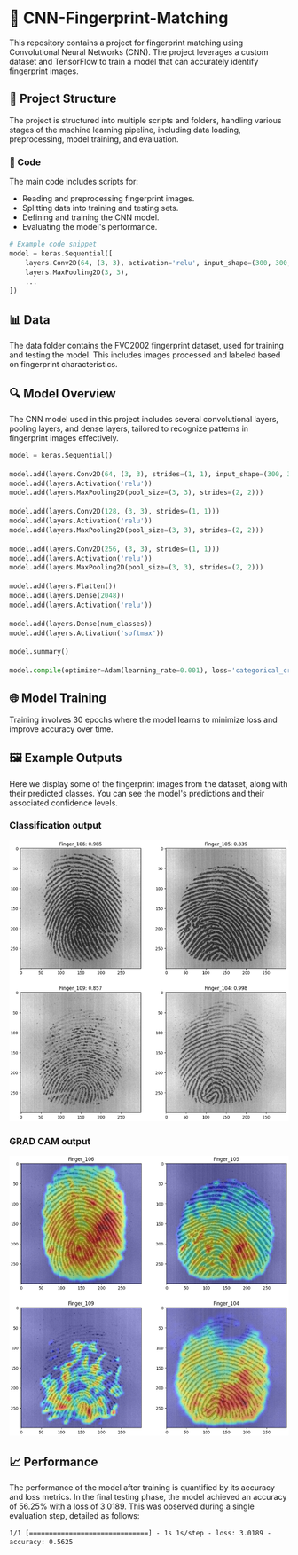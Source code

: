 # 📘 CNN-Fingerprint-Matching

This repository contains a project for fingerprint matching using Convolutional Neural Networks (CNN). The project leverages a custom dataset and TensorFlow to train a model that can accurately identify fingerprint images.

## 🚀 Project Structure

The project is structured into multiple scripts and folders, handling various stages of the machine learning pipeline, including data loading, preprocessing, model training, and evaluation.

### 📂 Code

The main code includes scripts for:
- Reading and preprocessing fingerprint images.
- Splitting data into training and testing sets.
- Defining and training the CNN model.
- Evaluating the model's performance.

```python
# Example code snippet
model = keras.Sequential([
    layers.Conv2D(64, (3, 3), activation='relu', input_shape=(300, 300, 1)),
    layers.MaxPooling2D(3, 3),
    ...
])
```

## 📊 Data

The data folder contains the FVC2002 fingerprint dataset, used for training and testing the model. This includes images processed and labeled based on fingerprint characteristics.

## 🔍 Model Overview

The CNN model used in this project includes several convolutional layers, pooling layers, and dense layers, tailored to recognize patterns in fingerprint images effectively.

```python
model = keras.Sequential()

model.add(layers.Conv2D(64, (3, 3), strides=(1, 1), input_shape=(300, 300, 1)))
model.add(layers.Activation('relu'))
model.add(layers.MaxPooling2D(pool_size=(3, 3), strides=(2, 2)))

model.add(layers.Conv2D(128, (3, 3), strides=(1, 1)))
model.add(layers.Activation('relu'))
model.add(layers.MaxPooling2D(pool_size=(3, 3), strides=(2, 2)))

model.add(layers.Conv2D(256, (3, 3), strides=(1, 1)))
model.add(layers.Activation('relu'))
model.add(layers.MaxPooling2D(pool_size=(3, 3), strides=(2, 2)))

model.add(layers.Flatten())
model.add(layers.Dense(2048))
model.add(layers.Activation('relu'))

model.add(layers.Dense(num_classes))
model.add(layers.Activation('softmax'))

model.summary()

model.compile(optimizer=Adam(learning_rate=0.001), loss='categorical_crossentropy', metrics=['accuracy'])
```

## 🌐 Model Training

Training involves 30 epochs where the model learns to minimize loss and improve accuracy over time.

## 🖼️ Example Outputs

Here we display some of the fingerprint images from the dataset, along with their predicted classes. You can see the model's predictions and their associated confidence levels.

### Classification output

<img src="./doc/img1.png">

### GRAD CAM output

<img src="./doc/img2.png">

## 📈 Performance

The performance of the model after training is quantified by its accuracy and loss metrics. In the final testing phase, the model achieved an accuracy of 56.25% with a loss of 3.0189. This was observed during a single evaluation step, detailed as follows:

```plaintext
1/1 [==============================] - 1s 1s/step - loss: 3.0189 - accuracy: 0.5625
```

